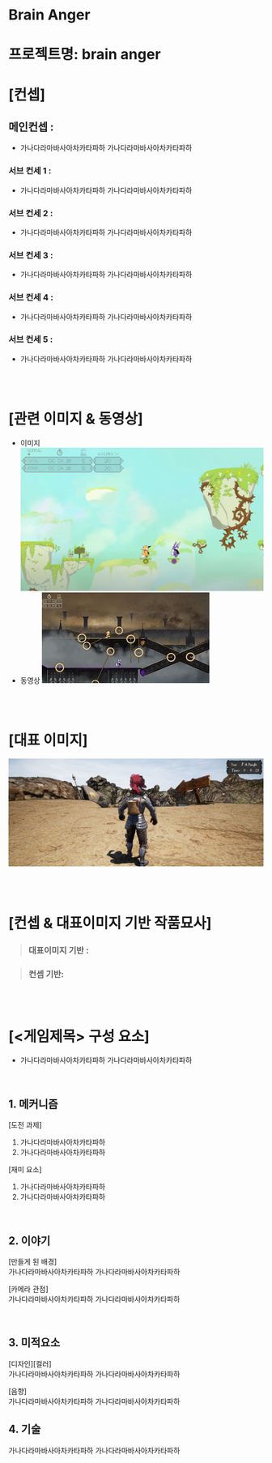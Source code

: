# Brain Anger
# 프로젝트명: brain anger

# [컨셉]

## 메인컨셉 :

- 가나다라마바사아차카타파하 가나다라마바사아차카타파하

### 서브 컨세 1 :

- 가나다라마바사아차카타파하 가나다라마바사아차카타파하

### 서브 컨세 2 :

- 가나다라마바사아차카타파하 가나다라마바사아차카타파하

### 서브 컨세 3 :

- 가나다라마바사아차카타파하 가나다라마바사아차카타파하

### 서브 컨세 4 :

- 가나다라마바사아차카타파하 가나다라마바사아차카타파하

### 서브 컨세 5 :

- 가나다라마바사아차카타파하 가나다라마바사아차카타파하

<br><br>

# [관련 이미지 & 동영상]

- 이미지  
  <img src="./img/브레인 멜트다운.PNG">
- 동영상
  [![](./img/brainmeltdown.jpg)](https://www.youtube.com/watch?v=5xy4n73WOMM)

<br><br>

# [대표 이미지]

![그림](./img/알트에프포.png)

<br><br>

# [컨셉 & 대표이미지 기반 작품묘사]

> ### 대표이미지 기반 :

> ### 컨셉 기반:

<br><br>

# [<게임제목> 구성 요소]

- 가나다라마바사아차카타파하 가나다라마바사아차카타파하

<br>

## 1. 메커니즘

[도전 과제]

1. 가나다라마바사아차카타파하
2. 가나다라마바사아차카타파하

[재미 요소]

1. 가나다라마바사아차카타파하
2. 가나다라마바사아차카타파하

<br>

## 2. 이야기

[만들게 된 배경]  
가나다라마바사아차카타파하 가나다라마바사아차카타파하

[카메라 관점]  
가나다라마바사아차카타파하 가나다라마바사아차카타파하

<br>

## 3. 미적요소

[디자인][컬러]  
가나다라마바사아차카타파하 가나다라마바사아차카타파하

[음향]  
가나다라마바사아차카타파하 가나다라마바사아차카타파하
<br>

## 4. 기술

가나다라마바사아차카타파하 가나다라마바사아차카타파하
